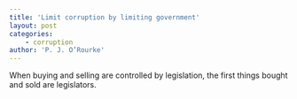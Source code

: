 ```yaml
---
title: 'Limit corruption by limiting government'
layout: post
categories:
    - corruption
author: 'P. J. O’Rourke'
---
```


When buying and selling are controlled by legislation, the first things bought and sold are legislators.